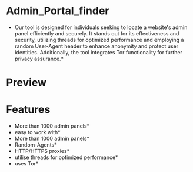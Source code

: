 # Admin_Portal_finder

* Our tool is designed for individuals seeking to locate a website's admin panel efficiently and securely. It stands out for its effectiveness and security, utilizing threads for optimized performance and employing a random User-Agent header to enhance anonymity and protect user identities. Additionally, the tool integrates Tor functionality for further privacy assurance.*

# Preview

# Features

* More than 1000 admin panels*
* easy to work with*
* More than 1000 admin panels*
* Random-Agents*
* HTTP/HTTPS proxies*
* utilise threads for optimized performance*
* uses Tor*
